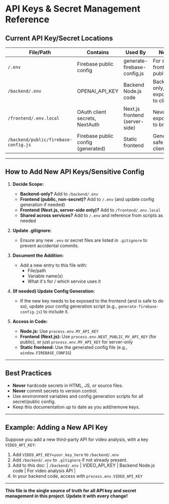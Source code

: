 # API Keys & Secret Management Reference

## Current API Key/Secret Locations

| File/Path                              | Contains                        | Used By                        | Notes                                 |
|----------------------------------------|---------------------------------|--------------------------------|---------------------------------------|
| `/.env`                               | Firebase public config          | generate-firebase-config.js    | For static frontend, public only      |
| `/backend/.env`                       | OPENAI_API_KEY                  | Backend Node.js code           | Backend-only, never exposed to client |
| `/frontend/.env.local`                | OAuth client secrets, NextAuth  | Next.js frontend (server-side) | Never exposed to browser              |
| `/backend/public/firebase-config.js`   | Firebase public config (generated) | Static frontend                | Generated, safe for client            |

---

## How to Add New API Keys/Sensitive Config

1. **Decide Scope:**
   - **Backend-only?** Add to `/backend/.env`
   - **Frontend (public, non-secret)?** Add to `/.env` (and update config generation if needed)
   - **Frontend (Next.js, server-side only)?** Add to `/frontend/.env.local`
   - **Shared across services?** Add to `/.env` and reference from scripts as needed

2. **Update .gitignore:**
   - Ensure any new `.env` or secret files are listed in `.gitignore` to prevent accidental commits.

3. **Document the Addition:**
   - Add a new entry to this file with:
     - File/path
     - Variable name(s)
     - What it's for / which service uses it

4. **(If needed) Update Config Generation:**
   - If the new key needs to be exposed to the frontend (and is safe to do so), update your config generation script (e.g., `generate-firebase-config.js`) to include it.

5. **Access in Code:**
   - **Node.js:** Use `process.env.MY_API_KEY`
   - **Frontend (Next.js):** Use `process.env.NEXT_PUBLIC_MY_API_KEY` (for public), or just `process.env.MY_API_KEY` for server-only
   - **Static frontend:** Use the generated config file (e.g., `window.FIREBASE_CONFIG`)

---

## Best Practices
- **Never** hardcode secrets in HTML, JS, or source files.
- **Never** commit secrets to version control.
- Use environment variables and config generation scripts for all secret/public config.
- Keep this documentation up to date as you add/remove keys.

---

## Example: Adding a New API Key
Suppose you add a new third-party API for video analysis, with a key `VIDEO_API_KEY`:

1. Add `VIDEO_API_KEY=your_key_here` to `/backend/.env`
2. Add `/backend/.env` to `.gitignore` if not already present.
3. Add to this doc:
   | `/backend/.env` | VIDEO_API_KEY | Backend Node.js code | For video analysis API |
4. In your backend code, access with `process.env.VIDEO_API_KEY`

---

**This file is the single source of truth for all API key and secret management in this project. Update it with every change!** 
